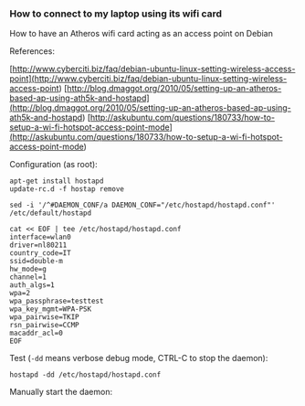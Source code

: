 ### How to connect to my laptop using its wifi card
How to have an Atheros wifi card acting as an access point on Debian

References:

[http://www.cyberciti.biz/faq/debian-ubuntu-linux-setting-wireless-access-point](<http://www.cyberciti.biz/faq/debian-ubuntu-linux-setting-wireless-access-point>)
[http://blog.dmaggot.org/2010/05/setting-up-an-atheros-based-ap-using-ath5k-and-hostapd](<http://blog.dmaggot.org/2010/05/setting-up-an-atheros-based-ap-using-ath5k-and-hostapd>)
[http://askubuntu.com/questions/180733/how-to-setup-a-wi-fi-hotspot-access-point-mode](<http://askubuntu.com/questions/180733/how-to-setup-a-wi-fi-hotspot-access-point-mode>)

Configuration (as root):

```
apt-get install hostapd
update-rc.d -f hostap remove

sed -i '/^#DAEMON_CONF/a DAEMON_CONF="/etc/hostapd/hostapd.conf"' /etc/default/hostapd

cat << EOF | tee /etc/hostapd/hostapd.conf
interface=wlan0
driver=nl80211
country_code=IT
ssid=double-m
hw_mode=g
channel=1
auth_algs=1
wpa=2
wpa_passphrase=testtest
wpa_key_mgmt=WPA-PSK
wpa_pairwise=TKIP
rsn_pairwise=CCMP
macaddr_acl=0
EOF

```

Test (`-dd` means verbose debug mode, CTRL-C to stop the daemon):

```
hostapd -dd /etc/hostapd/hostapd.conf
```

Manually start the daemon:
```
/etc/init.d/hostapd start
```

### Compatibility notes
